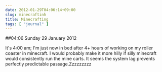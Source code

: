 ```yaml
---
date: 2012-01-29T04:06:14+09:00
slug: minecraftinh
title: Minecrafting
tags: [ "journal" ]
---
```


##04:06 Sunday 29 January 2012

It's 4:00 am; I'm just now in bed after 4+ hours of working on my roller coaster in minecraft. I would probably make it more hilly if silly minecraft would consistently run the mine carts. It seems the system lag prevents perfectly predictable passage.Zzzzzzzzz



